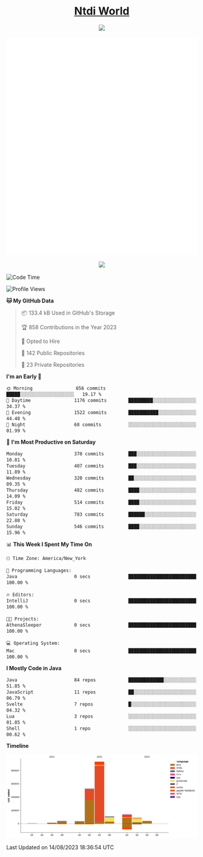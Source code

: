 <h1 align="center"><a href="https://www.ntdi.world">Ntdi World</a></h1>
<p align="center">
  <a href="https://github.com/n-tdi"><img src="https://readme-typing-svg.herokuapp.com?lines=FullStack+Developer;Web+Developer;Open-Source+Enthusiast;Java+Developer;Spigot-API%20Developer;&center=true&width=500&height=50"></a>
</p>

<div align="center">
  <img src="/github-metrics.svg"></img>
  
  <img src="https://komarev.com/ghpvc/?username=n-tdi&color=green"></img>
</div>

<!-- May use later.. idk -->
<!-- <a href="http://www.github.com/n-tdi"><img src="https://github-readme-stats.vercel.app/api?username=n-tdi&show_icons=true&hide=&count_private=true&title_color=0891b2&text_color=ffffff&icon_color=0891b2&bg_color=1c1917&hide_border=true&show_icons=true" alt="n-tdi's GitHub stats" /></a> -->

<!--START_SECTION:waka-->
![Code Time](http://img.shields.io/badge/Code%20Time-289%20hrs%2045%20mins-blue)

![Profile Views](http://img.shields.io/badge/Profile%20Views-4-blue)

**🐱 My GitHub Data** 

> 📦 133.4 kB Used in GitHub's Storage 
 > 
> 🏆 858 Contributions in the Year 2023
 > 
> 💼 Opted to Hire
 > 
> 📜 142 Public Repositories 
 > 
> 🔑 23 Private Repositories 
 > 
**I'm an Early 🐤** 

```text
🌞 Morning                656 commits         █████░░░░░░░░░░░░░░░░░░░░   19.17 % 
🌆 Daytime                1176 commits        █████████░░░░░░░░░░░░░░░░   34.37 % 
🌃 Evening                1522 commits        ███████████░░░░░░░░░░░░░░   44.48 % 
🌙 Night                  68 commits          ░░░░░░░░░░░░░░░░░░░░░░░░░   01.99 % 
```
📅 **I'm Most Productive on Saturday** 

```text
Monday                   370 commits         ███░░░░░░░░░░░░░░░░░░░░░░   10.81 % 
Tuesday                  407 commits         ███░░░░░░░░░░░░░░░░░░░░░░   11.89 % 
Wednesday                320 commits         ██░░░░░░░░░░░░░░░░░░░░░░░   09.35 % 
Thursday                 482 commits         ████░░░░░░░░░░░░░░░░░░░░░   14.09 % 
Friday                   514 commits         ████░░░░░░░░░░░░░░░░░░░░░   15.02 % 
Saturday                 783 commits         ██████░░░░░░░░░░░░░░░░░░░   22.88 % 
Sunday                   546 commits         ████░░░░░░░░░░░░░░░░░░░░░   15.96 % 
```


📊 **This Week I Spent My Time On** 

```text
🕑︎ Time Zone: America/New_York

💬 Programming Languages: 
Java                     0 secs              █████████████████████████   100.00 % 

🔥 Editors: 
IntelliJ                 0 secs              █████████████████████████   100.00 % 

🐱‍💻 Projects: 
AthenaSleeper            0 secs              █████████████████████████   100.00 % 

💻 Operating System: 
Mac                      0 secs              █████████████████████████   100.00 % 
```

**I Mostly Code in Java** 

```text
Java                     84 repos            █████████████░░░░░░░░░░░░   51.85 % 
JavaScript               11 repos            ██░░░░░░░░░░░░░░░░░░░░░░░   06.79 % 
Svelte                   7 repos             █░░░░░░░░░░░░░░░░░░░░░░░░   04.32 % 
Lua                      3 repos             ░░░░░░░░░░░░░░░░░░░░░░░░░   01.85 % 
Shell                    1 repo              ░░░░░░░░░░░░░░░░░░░░░░░░░   00.62 % 
```



**Timeline**

![Lines of Code chart](https://raw.githubusercontent.com/n-tdi/n-tdi/main/assets/bar_graph.png)


 Last Updated on 14/08/2023 18:36:54 UTC
<!--END_SECTION:waka-->

